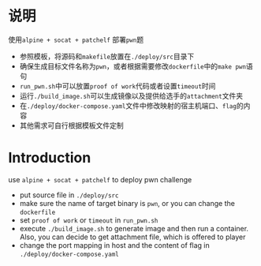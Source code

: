 # 说明

使用`alpine + socat + patchelf` 部署`pwn`题

- 参照模板，将源码和`makefile`放置在`./deploy/src`目录下
- 确保生成目标文件名称为`pwn`，或者根据需要修改`dockerfile`中的`make pwn`语句
- `run_pwn.sh`中可以放置`proof of work`代码或者设置`timeout`时间
- 运行`./build_image.sh`可以生成镜像以及提供给选手的`attachment`文件夹
- 在`./deploy/docker-compose.yaml`文件中修改映射的宿主机端口、`flag`的内容
- 其他需求可自行根据模板文件定制

# Introduction

use `alpine + socat + patchelf` to deploy pwn challenge

- put source file in `./deploy/src`
- make sure the name of target binary is `pwn`, or you can change the `dockerfile`
- set `proof of work` or `timeout` in `run_pwn.sh`
- execute `./build_image.sh` to generate image and then run a container. Also, you can decide to get attachment file, which is offered to player 
- change the port mapping in host and the content of flag in `./deploy/docker-compose.yaml`
